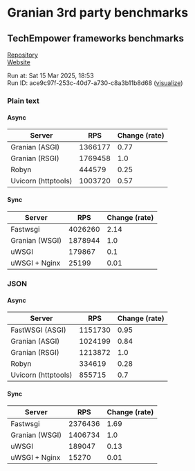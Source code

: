 # Granian 3rd party benchmarks

## TechEmpower frameworks benchmarks

[Repository](https://github.com/TechEmpower/FrameworkBenchmarks)    
[Website](http://www.techempower.com/benchmarks/)

Run at: Sat 15 Mar 2025, 18:53    
Run ID: ace9c97f-253c-40d7-a730-c8a3b11b8d68 ([visualize](https://www.techempower.com/benchmarks/#section=test&runid=ace9c97f-253c-40d7-a730-c8a3b11b8d68))


### Plain text


#### Async

| Server | RPS | Change (rate) |
| --- | --- | --- |
| Granian (ASGI) | 1366177 | 0.77 |
| Granian (RSGI) | 1769458 | 1.0 |
| Robyn | 444579 | 0.25 |
| Uvicorn (httptools) | 1003720 | 0.57 |

#### Sync

| Server | RPS | Change (rate) |
| --- | --- | --- |
| Fastwsgi | 4026260 | 2.14 |
| Granian (WSGI) | 1878944 | 1.0 |
| uWSGI | 179867 | 0.1 |
| uWSGI + Nginx | 25199 | 0.01 |



### JSON


#### Async

| Server | RPS | Change (rate) |
| --- | --- | --- |
| FastWSGI (ASGI) | 1151730 | 0.95 |
| Granian (ASGI) | 1024199 | 0.84 |
| Granian (RSGI) | 1213872 | 1.0 |
| Robyn | 334619 | 0.28 |
| Uvicorn (httptools) | 855715 | 0.7 |

#### Sync

| Server | RPS | Change (rate) |
| --- | --- | --- |
| Fastwsgi | 2376436 | 1.69 |
| Granian (WSGI) | 1406734 | 1.0 |
| uWSGI | 189047 | 0.13 |
| uWSGI + Nginx | 15270 | 0.01 |


